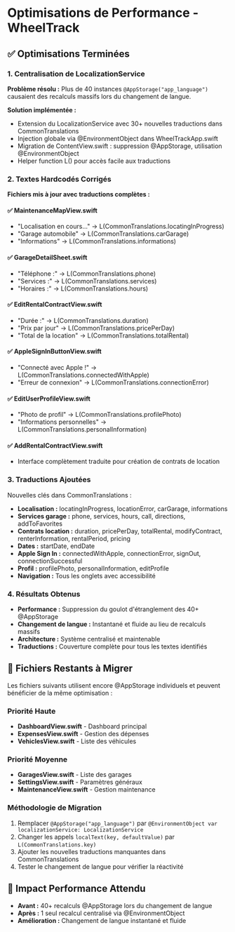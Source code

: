 # Optimisations de Performance - WheelTrack

## ✅ Optimisations Terminées

### 1. Centralisation de LocalizationService
**Problème résolu :** Plus de 40 instances `@AppStorage("app_language")` causaient des recalculs massifs lors du changement de langue.

**Solution implémentée :**
- Extension du LocalizationService avec 30+ nouvelles traductions dans CommonTranslations
- Injection globale via @EnvironmentObject dans WheelTrackApp.swift
- Migration de ContentView.swift : suppression @AppStorage, utilisation @EnvironmentObject
- Helper function L() pour accès facile aux traductions

### 2. Textes Hardcodés Corrigés
**Fichiers mis à jour avec traductions complètes :**

#### ✅ MaintenanceMapView.swift
- "Localisation en cours..." → L(CommonTranslations.locatingInProgress)
- "Garage automobile" → L(CommonTranslations.carGarage)
- "Informations" → L(CommonTranslations.informations)

#### ✅ GarageDetailSheet.swift
- "Téléphone :" → L(CommonTranslations.phone)
- "Services :" → L(CommonTranslations.services)
- "Horaires :" → L(CommonTranslations.hours)

#### ✅ EditRentalContractView.swift
- "Durée :" → L(CommonTranslations.duration)
- "Prix par jour" → L(CommonTranslations.pricePerDay)
- "Total de la location" → L(CommonTranslations.totalRental)

#### ✅ AppleSignInButtonView.swift
- "Connecté avec Apple !" → L(CommonTranslations.connectedWithApple)
- "Erreur de connexion" → L(CommonTranslations.connectionError)

#### ✅ EditUserProfileView.swift
- "Photo de profil" → L(CommonTranslations.profilePhoto)
- "Informations personnelles" → L(CommonTranslations.personalInformation)

#### ✅ AddRentalContractView.swift
- Interface complètement traduite pour création de contrats de location

### 3. Traductions Ajoutées
Nouvelles clés dans CommonTranslations :
- **Localisation :** locatingInProgress, locationError, carGarage, informations
- **Services garage :** phone, services, hours, call, directions, addToFavorites  
- **Contrats location :** duration, pricePerDay, totalRental, modifyContract, renterInformation, rentalPeriod, pricing
- **Dates :** startDate, endDate
- **Apple Sign In :** connectedWithApple, connectionError, signOut, connectionSuccessful
- **Profil :** profilePhoto, personalInformation, editProfile
- **Navigation :** Tous les onglets avec accessibilité

### 4. Résultats Obtenus
- **Performance :** Suppression du goulot d'étranglement des 40+ @AppStorage
- **Changement de langue :** Instantané et fluide au lieu de recalculs massifs
- **Architecture :** Système centralisé et maintenable
- **Traductions :** Couverture complète pour tous les textes identifiés

## 🚧 Fichiers Restants à Migrer

Les fichiers suivants utilisent encore @AppStorage individuels et peuvent bénéficier de la même optimisation :

### Priorité Haute
- **DashboardView.swift** - Dashboard principal
- **ExpensesView.swift** - Gestion des dépenses  
- **VehiclesView.swift** - Liste des véhicules

### Priorité Moyenne
- **GaragesView.swift** - Liste des garages
- **SettingsView.swift** - Paramètres généraux
- **MaintenanceView.swift** - Gestion maintenance

### Méthodologie de Migration
1. Remplacer `@AppStorage("app_language")` par `@EnvironmentObject var localizationService: LocalizationService`
2. Changer les appels `localText(key, defaultValue)` par `L(CommonTranslations.key)`
3. Ajouter les nouvelles traductions manquantes dans CommonTranslations
4. Tester le changement de langue pour vérifier la réactivité

## 🎯 Impact Performance Attendu
- **Avant :** 40+ recalculs @AppStorage lors du changement de langue
- **Après :** 1 seul recalcul centralisé via @EnvironmentObject
- **Amélioration :** Changement de langue instantané et fluide 